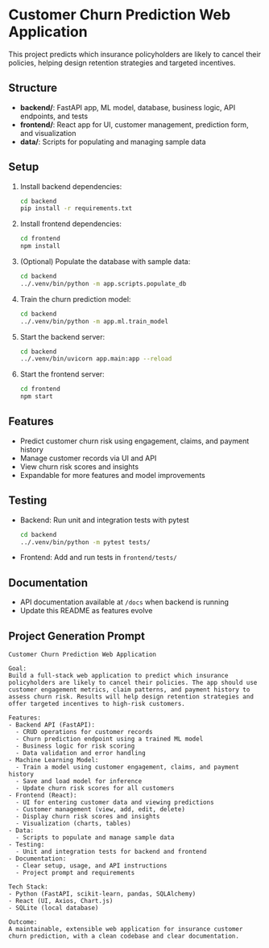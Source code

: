 # Customer Churn Prediction Web Application

This project predicts which insurance policyholders are likely to cancel their policies, helping design retention strategies and targeted incentives.

## Structure
- **backend/**: FastAPI app, ML model, database, business logic, API endpoints, and tests
- **frontend/**: React app for UI, customer management, prediction form, and visualization
- **data/**: Scripts for populating and managing sample data

## Setup
1. Install backend dependencies:
   ```sh
   cd backend
   pip install -r requirements.txt
   ```
2. Install frontend dependencies:
   ```sh
   cd frontend
   npm install
   ```
3. (Optional) Populate the database with sample data:
   ```sh
   cd backend
   ../.venv/bin/python -m app.scripts.populate_db
   ```
4. Train the churn prediction model:
   ```sh
   cd backend
   ../.venv/bin/python -m app.ml.train_model
   ```
5. Start the backend server:
   ```sh
   cd backend
   ../.venv/bin/uvicorn app.main:app --reload
   ```
6. Start the frontend server:
   ```sh
   cd frontend
   npm start
   ```

## Features
- Predict customer churn risk using engagement, claims, and payment history
- Manage customer records via UI and API
- View churn risk scores and insights
- Expandable for more features and model improvements

## Testing
- Backend: Run unit and integration tests with pytest
  ```sh
  cd backend
  ../.venv/bin/python -m pytest tests/
  ```
- Frontend: Add and run tests in `frontend/tests/`

## Documentation
- API documentation available at `/docs` when backend is running
- Update this README as features evolve

## Project Generation Prompt

```
Customer Churn Prediction Web Application

Goal:
Build a full-stack web application to predict which insurance policyholders are likely to cancel their policies. The app should use customer engagement metrics, claim patterns, and payment history to assess churn risk. Results will help design retention strategies and offer targeted incentives to high-risk customers.

Features:
- Backend API (FastAPI):
  - CRUD operations for customer records
  - Churn prediction endpoint using a trained ML model
  - Business logic for risk scoring
  - Data validation and error handling
- Machine Learning Model:
  - Train a model using customer engagement, claims, and payment history
  - Save and load model for inference
  - Update churn risk scores for all customers
- Frontend (React):
  - UI for entering customer data and viewing predictions
  - Customer management (view, add, edit, delete)
  - Display churn risk scores and insights
  - Visualization (charts, tables)
- Data:
  - Scripts to populate and manage sample data
- Testing:
  - Unit and integration tests for backend and frontend
- Documentation:
  - Clear setup, usage, and API instructions
  - Project prompt and requirements

Tech Stack:
- Python (FastAPI, scikit-learn, pandas, SQLAlchemy)
- React (UI, Axios, Chart.js)
- SQLite (local database)

Outcome:
A maintainable, extensible web application for insurance customer churn prediction, with a clean codebase and clear documentation.
```
